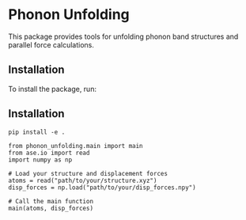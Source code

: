 # Phonon Unfolding

This package provides tools for unfolding phonon band structures and parallel force calculations.

## Installation

To install the package, run:

## Installation

`pip install -e .`


```
from phonon_unfolding.main import main
from ase.io import read
import numpy as np

# Load your structure and displacement forces
atoms = read("path/to/your/structure.xyz")
disp_forces = np.load("path/to/your/disp_forces.npy")

# Call the main function
main(atoms, disp_forces)

```